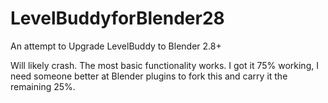 # LevelBuddyforBlender28

An attempt to Upgrade LevelBuddy to Blender 2.8+

Will likely crash.  The most basic functionality works. I got it 75% working, I need someone better at Blender plugins to fork this and carry it the remaining 25%. 
